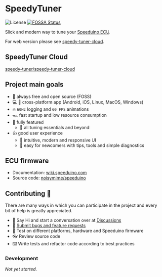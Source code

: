 # SpeedyTuner

![License](https://img.shields.io/github/license/speedy-tuner/speedy-tuner)
[![FOSSA Status](https://app.fossa.com/api/projects/git%2Bgithub.com%2Fspeedy-tuner%2Fspeedy-tuner.svg?type=shield)](https://app.fossa.com/projects/git%2Bgithub.com%2Fspeedy-tuner%2Fspeedy-tuner?ref=badge_shield)

Slick and modern way to tune your [Speeduino ECU](https://speeduino.com/).

For web version please see [speedy-tuner-cloud](https://github.com/speedy-tuner/speedy-tuner-cloud).

## SpeedyTuner Cloud

[speedy-tuner/speedy-tuner-cloud](https://github.com/speedy-tuner/speedy-tuner-cloud)

## Project main goals

- 🚀 always free and open source (FOSS)
- 💻 📱 cross-platform app (Android, iOS, Linux, MacOS, Windows)
- 🔥 `60Hz` logging and `60 FPS` animations
- 🏎 fast startup and low resource consumption
- 👏 fully featured
  - 🚗 all tuning essentials and beyond
- 👍 good user experience
  - 💎 intuitive, modern and responsive UI
  - 👶 easy for newcomers with tips, tools and simple diagnostics

## ECU firmware

- Documentation: [wiki.speeduino.com](https://wiki.speeduino.com/)
- Source code: [noisymime/speeduino](https://github.com/noisymime/speeduino)

## Contributing 🤝

There are many ways in which you can participate in the project and every bit of help is greatly appreciated.

- 👋 Say Hi and start a conversation over at [Discussions](https://github.com/speedy-tuner/speedy-tuner/discussions)
- 🐞 [Submit bugs and feature requests](https://github.com/speedy-tuner/speedy-tuner/issues)
- 🧪 Test on different platforms, hardware and Speeduino firmware
- 👓 Review source code
- ⌨️ Write tests and refactor code according to best practices

### Development

*Not yet started.*
